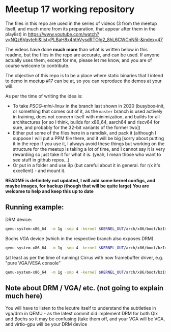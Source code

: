 # Meetup 17 working repository

The files in this repo are used in the series of videos (3 from the meetup itself, and much more from its preparation, that appear after them in the playlist) in https://www.youtube.com/watch?v=NQz6VqvtehI&list=PLBaH8x4hthVysdRTOlg2_8hL6CWCnN5l-&index=47

The videos have done **much more** than what is written below in this readme, but the files in the repo are accurate, and can be used.
If anyone actually uses them, except for me, please let me know, and you are of course welcome to contribute. 


The objective of this repo is to be a place where static binaries that I intend to demo in meetup #17 can be at, so you can reproduce the demos at your will.

As per the time of writing the idea is:
- To take *PSCG-mini-linux* in the branch last shown in 2020 (busybox-init, or something that comes out of it, as the `master` branch is used actively in training, does not concern itself with minimization, and builds for all architectures [or so I think, builds for x86_64, aarch64 and riscv64 for sure, and probably for the 32-bit variants of the former two])
- Either put some of the files here in a ramdisk, and pack it (although I suppose I will put a PPM file there, and it will be big [sorry about putting it in the repo if you use it, I always avoid these things but working on the structure for the meetup is taking a lot of time, and I cannot say it is very rewarding so just take it for what it is.
(yeah, I mean those who want to see stuff in github repos...)
- Or put in a folder and use 9p (but careful about it in general. for r/x it's excellent) - and mount it.


**README is definitely not updated, I will add some kernel configs, and maybe images, for backup (though that will be quite large)**
**You are welcome to help and keep this up to date**


## Running example:
DRM device:
```bash
qemu-system-x86_64  -m 1g -smp 4 -kernel $KERNEL_OUT/arch/x86/boot/bzImage -enable-kvm -initrd ${RAMDISK_PACKED}   -append "nokaslr rdinit=/init console=ttyS0  -fbcon=nodefer"  -serial mon:stdio -display gtk,gl=on -device virtio-gpu -vga none  -virtfs local,path=/home/ron/demos/meetup17/host-mount-for-PSCG-mini-linux/,mount_tag=thepscg-mounts-you,security_model=none
```

Bochs VGA device (which in the respective branch also exposes DRM)
```bash
qemu-system-x86_64  -m 1g -smp 4 -kernel $KERNEL_OUT/arch/x86/boot/bzImage -enable-kvm -initrd ${RAMDISK_PACKED}   -append "nokaslr rdinit=/init console=ttyS0  -fbcon=nodefer"  -serial mon:stdio -display gtk,gl=on -vga std -virtfs local,path=/home/ron/demos/meetup17/host-mount-for-PSCG-mini-linux/,mount_tag=thepscg-mounts-you,security_model=none
```

(at least as per the time of running) Cirrus with now framebuffer driver, e.g. "pure VGA/VESA console"
```bash
qemu-system-x86_64  -m 1g -smp 4 -kernel $KERNEL_OUT/arch/x86/boot/bzImage -enable-kvm -initrd ${RAMDISK_PACKED}   -append "nokaslr rdinit=/init console=ttyS0  -fbcon=nodefer"  -serial mon:stdio -display gtk -vga cirrus -virtfs local,path=/home/ron/demos/meetup17/host-mount-for-PSCG-mini-linux/,mount_tag=thepscg-mounts-you,security_model=none
```


## Note about DRM / VGA/ etc. (not going to explain much here)
You will have to listen to the lecutre itself to understand the subtleties in vga/drm in QEMU - as the latest commit did implement DRM for both Qlx and Bochs so it may be confusing (take them off, and your VGA will be VGA, and virtio-gpu will be your DRM device
